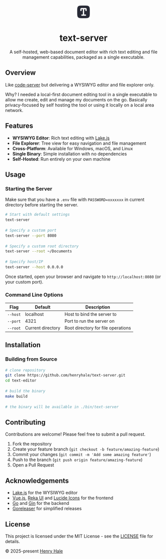 <div align=center>
<img src="./web/public/favicon.svg" width=50 />

# text-server

A self-hosted, web-based document editor with rich text editing and file management capabilities, packaged as a single executable.

</div>

## Overview

Like [code-server](https://github.com/coder/code-server) but delivering a WYSIWYG editor and file explorer only.

Why? I needed a local-first document editing tool in a single executable to allow me create, edit and manage my documents on the go. Basically privacy-focused by self hosting the tool or using it locally on a local area network.

## Features

- **WYSIWYG Editor**: Rich text editing with [Lake.js](https://lakejs.org)
- **File Explorer**: Tree view for easy navigation and file management
- **Cross-Platform**: Available for Windows, macOS, and Linux
- **Single Binary**: Simple installation with no dependencies
- **Self-Hosted**: Run entirely on your own machine

## Usage

### Starting the Server

Make sure that you have a `.env` file with `PASSWORD=xxxxxxx` in current directory before starting the server.

```bash
# Start with default settings
text-server

# Specify a custom port
text-server --port 8080

# Specify a custom root directory
text-server --root ~/Documents

# Specify host/IP
text-server --host 0.0.0.0
```

Once started, open your browser and navigate to `http://localhost:8080` (or your custom port).

### Command Line Options

| Flag     | Default           | Description                        |
| -------- | ----------------- | ---------------------------------- |
| `--host` | localhost         | Host to bind the server to         |
| `--port` | 4321              | Port to run the server on          |
| `--root` | Current directory | Root directory for file operations |

## Installation

<!-- ### Download Binary

Download the latest release for your platform from the [Releases page](https://github.com/henryhale/text-server/releases). -->

### Building from Source

```bash
# clone repository
git clone https://github.com/henryhale/text-server.git
cd text-editor

# build the binary
make build

# the binary will be available in ./bin/text-server
```

## Contributing

Contributions are welcome! Please feel free to submit a pull request.

1. Fork the repository
2. Create your feature branch (`git checkout -b feature/amazing-feature`)
3. Commit your changes (`git commit -m 'Add some amazing feature'`)
4. Push to the branch (`git push origin feature/amazing-feature`)
5. Open a Pull Request

## Acknowledgements

- [Lake.js](https://lakejs.org/) for the WYSIWYG editor
- [Vue.js](https://vuejs.org/), [Reka UI](https://reka-ui.com) and [Lucide Icons](https://lucide.dev) for the frontend
- [Go](https://golang.org/) and [Gin](https://gin-gonic.com) for the backend
- [Goreleaser](https://goreleaser.com/) for simplified releases

## License

This project is licensed under the MIT License - see the [LICENSE](./LICENSE.txt) file for details.

&copy; 2025-present [Henry Hale](https://github.com/henryhale)
